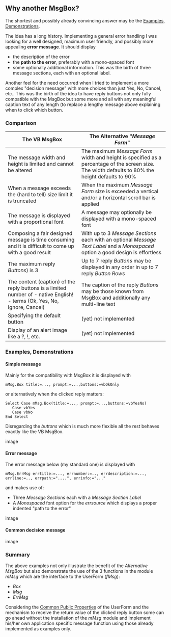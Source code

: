 ## Why another MsgBox?

The shortest and possibly already convincing answer may be the [Examples,  Demonstrations](#examples-demonstrations).

The idea has a long history. Implementing a general error handling I was looking for a well designed, maximum user friendly, and possibly more appealing **error message**. It should display
- the description of the error
-  the **path to the error**, preferably with a mono-spaced font
- some optionally additional information.
This was the birth of three message sections, each with an optional label.

Another feel for the need occurred when I tried to implement a more complex "decision message" with more choices than just Yes, No, Cancel, etc.. 
This was the birth of the idea to have reply buttons not only fully compatible with the MsgBox but some more and all with any meaningful caption text of any length (to replace a lengthy message above explaining when to click which button.

### Comparison

| The VB MsgBox | The Alternative "_Message Form_" |
| ------ | ---- |
| The message width and height is limited and cannot be altered | The maximum _Message Form_ width and height is specified as a percentage of the screen size. The width defaults to 80% the height defaults to  90% |
| When a message exceeds the (hard to tell) size limit it is truncated | When the maximum _Message Form_ size is exceeded a vertical and/or a horizontal scroll bar is applied
| The message is displayed with a proportional font | A message may optionally be displayed with a mono-spaced font |
| Composing a fair designed message is time consuming and it is difficult to come up with a good result | With up to 3 _Message Sections_ each with an optional _Message Text Label_ and a _Monospaced_ option a good design is effortless |
| The maximum reply _Buttons_) is 3 | Up to 7 reply _Buttons_ may be displayed in any order in up to 7 reply _Button Rows_   |
| The content (caption) of the reply buttons is a limited number of - native English! - terms (Ok, Yes, No, Ignore, Cancel) | The caption of the reply _Buttons_ may be those known from MsgBox and additionally any multi-line text |
| Specifying the default button | (yet) not implemented |
| Display of an alert image like a ?, !, etc. | (yet) not implemented |


### Examples, Demonstrations
#### Simple message
Mainly for the compatibility with MsgBox it is displayed with
```vbscript
mMsg.Box title:=..., prompt:=...,buttons:=vbOkOnly
```
or alternatively when the clicked reply matters:
```vbscript
Select Case mMsg.Box(title:=..., prompt:=...,buttons:=vbYesNo)
   Case vbYes
   Case vbNo
End Select
```
Disregarding the _buttons_ which is much more flexible all the rest behaves exactly like the VB MsgBox.

image

#### Error message

The error message below (my standard one) is displayed with

```vbscript
mMsg.ErrMsg errtitle:=..., errnumber:=.., errdescription:=..., errline:=.., errpath:="....", errinfo:="..."
```
and makes use of:
* Three _Message Sections_ each with a _Message Section Label_ 
* A _Monospaced_ font option for the _errsource_ which displays a proper indented "path to the error"

image

#### Common decision message

image

### Summary
The above examples not only illustrate the benefit of the _Alternative MsgBox_ but also demonstrate the use of the 3 functions in the module _mMsg_ which are the interface to the UserForm (_fMsg_):
- _Box_
- _Msg_
- _ErrMsg_

Considering the [Common Public Properties](<Implementation.md#common-public-properties>) of the UserForm and the mechanism to receive the return value of the clicked reply button some can go ahead without the installation of the _mMsg_ module and implement his/her own application specific message function using those already implemented as examples only.